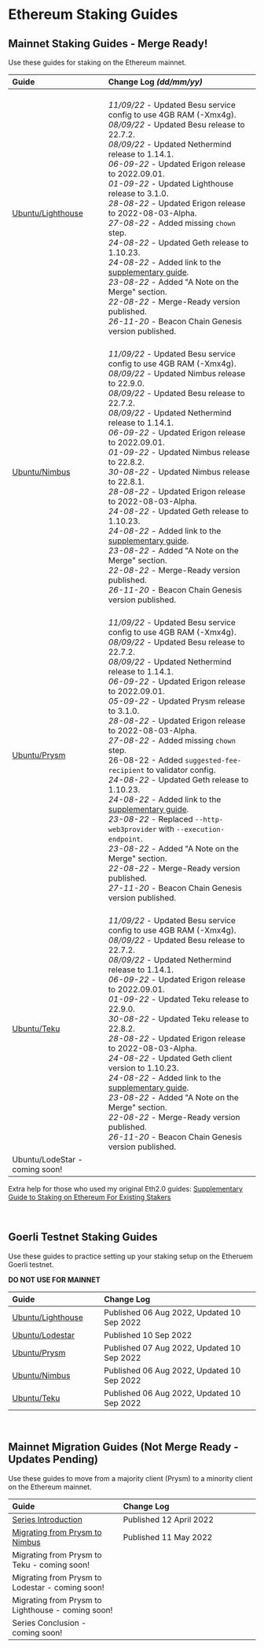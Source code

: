 
# Ethereum Staking Guides #

## Mainnet Staking Guides - Merge Ready! ##

Use these guides for staking on the Ethereum mainnet.

| Guide <img width=150/> | Change Log *(dd/mm/yy)* <img width=450/> |
| :--------- | :---------- |
| [Ubuntu/Lighthouse](https://someresat.medium.com/guide-to-staking-on-ethereum-ubuntu-lighthouse-773f5d982e03) | <br> *11/09/22* - Updated Besu service config to use 4GB RAM (-Xmx4g). <br> *08/09/22* - Updated Besu release to 22.7.2. <br> *08/09/22* - Updated Nethermind release to 1.14.1. <br> *06-09-22* - Updated Erigon release to 2022.09.01. <br> *01-09-22* - Updated Lighthouse release to 3.1.0.<br> *28-08-22* - Updated Erigon release to 2022-08-03-Alpha. <br> *27-08-22* - Added missing `chown` step. <br> *24-08-22* - Updated Geth release to 1.10.23. <br> *24-08-22* - Added link to the [supplementary guide](https://someresat.medium.com/supplementary-guide-to-staking-on-ethereum-for-existing-stakers-57493678a460). <br> *23-08-22* - Added "A Note on the Merge" section. <br> *22-08-22* - Merge-Ready version published. <br> *26-11-20* - Beacon Chain Genesis version published. |
| [Ubuntu/Nimbus](https://someresat.medium.com/guide-to-staking-on-ethereum-ubuntu-nimbus-31f56657ea8f) | <br> *11/09/22* - Updated Besu service config to use 4GB RAM (-Xmx4g). <br> *08/09/22* - Updated Nimbus release to 22.9.0. <br> *08/09/22* - Updated Besu release to 22.7.2. <br> *08/09/22* - Updated Nethermind release to 1.14.1. <br> *06-09-22* - Updated Erigon release to 2022.09.01. <br> *01-09-22* - Updated Nimbus release to 22.8.2. <br> *30-08-22* - Updated Nimbus release to 22.8.1. <br> *28-08-22* - Updated Erigon release to 2022-08-03-Alpha. <br> *24-08-22* - Updated Geth release to 1.10.23. <br> *24-08-22* - Added link to the [supplementary guide](https://someresat.medium.com/supplementary-guide-to-staking-on-ethereum-for-existing-stakers-57493678a460). <br> *23-08-22* - Added "A Note on the Merge" section. <br> *22-08-22* - Merge-Ready version published. <br> *26-11-20* - Beacon Chain Genesis version published. |
| [Ubuntu/Prysm](https://someresat.medium.com/guide-to-staking-on-ethereum-ubuntu-prysm-581fb1969460) | <br> *11/09/22* - Updated Besu service config to use 4GB RAM (-Xmx4g). <br> *08/09/22* - Updated Besu release to 22.7.2. <br> *08/09/22* - Updated Nethermind release to 1.14.1. <br> *06-09-22* - Updated Erigon release to 2022.09.01. <br> *05-09-22* - Updated Prysm release to 3.1.0. <br> *28-08-22* - Updated Erigon release to 2022-08-03-Alpha. <br> *27-08-22* - Added missing `chown` step. <br> 26-08-22 - Added `suggested-fee-recipient` to validator config. <br> *24-08-22* - Updated Geth release to 1.10.23. <br> *24-08-22* - Added link to the [supplementary guide](https://someresat.medium.com/supplementary-guide-to-staking-on-ethereum-for-existing-stakers-57493678a460). <br> *23-08-22* - Replaced `--http-web3provider` with `--execution-endpoint`. <br> *23-08-22* - Added "A Note on the Merge" section. <br> *22-08-22* - Merge-Ready version published. <br> *27-11-20* - Beacon Chain Genesis version published. |
| [Ubuntu/Teku](https://someresat.medium.com/guide-to-staking-on-ethereum-ubuntu-teku-f09ecd9ef2ee) | <br> *11/09/22* - Updated Besu service config to use 4GB RAM (-Xmx4g). <br> *08/09/22* - Updated Besu release to 22.7.2. <br> *08/09/22* - Updated Nethermind release to 1.14.1. <br> *06-09-22* - Updated Erigon release to 2022.09.01. <br> *01-09-22* - Updated Teku release to 22.9.0. <br> *30-08-22* - Updated Teku release to 22.8.2. <br> *28-08-22* - Updated Erigon release to 2022-08-03-Alpha. <br> *24-08-22* - Updated Geth client version to 1.10.23. <br> *24-08-22* - Added link to the [supplementary guide](https://someresat.medium.com/supplementary-guide-to-staking-on-ethereum-for-existing-stakers-57493678a460). <br> *23-08-22* - Added "A Note on the Merge" section. <br> *22-08-22* - Merge-Ready version published. <br> *26-11-20* - Beacon Chain Genesis version published. |
| Ubuntu/LodeStar - coming soon! | |

Extra help for those who used my original Eth2.0 guides: [Supplementary Guide to Staking on Ethereum For Existing Stakers](https://someresat.medium.com/supplementary-guide-to-staking-on-ethereum-for-existing-stakers-57493678a460)

<br/>

## Goerli Testnet Staking Guides ##

Use these guides to practice setting up your staking setup on the Etheruem Goerli testnet.

**DO NOT USE FOR MAINNET**

| Guide <img width=150/> | Change Log <img width=450/> |
| :---- | :--------- |
| [Ubuntu/Lighthouse](https://someresat.medium.com/guide-to-staking-on-ethereum-ubuntu-g%C3%B6erli-lighthouse-8d0a2a811e6e) | Published 06 Aug 2022, Updated 10 Sep 2022 |
| [Ubuntu/Lodestar](https://someresat.medium.com/guide-to-staking-on-ethereum-ubuntu-goerli-lodestar-f3c8f77e7097) | Published 10 Sep 2022 |
| [Ubuntu/Prysm](https://someresat.medium.com/guide-to-staking-on-ethereum-ubuntu-goerli-prysm-4a640794e8b5) | Published 07 Aug 2022, Updated 10 Sep 2022 |
| [Ubuntu/Nimbus](https://someresat.medium.com/guide-to-staking-on-ethereum-ubuntu-goerli-nimbus-3b0e2c0c6e0e) | Published 06 Aug 2022, Updated 10 Sep 2022 |
| [Ubuntu/Teku](https://someresat.medium.com/guide-to-staking-on-ethereum-ubuntu-g%C3%B6erli-teku-6512b26f1372) | Published 06 Aug 2022, Updated 10 Sep 2022 |

<br/>

## Mainnet Migration Guides (Not Merge Ready - Updates Pending) ##

Use these guides to move from a majority client (Prysm) to a minority client on the Ethereum mainnet.

| Guide <img width=150/> | Change Log <img width=450/> |
| :---- | :--------- |
| [Series Introduction](https://someresat.medium.com/ethereum-staker-migration-guides-introduction-45505079b1f0) | Published 12 April 2022 |
| [Migrating from Prysm to Nimbus](https://someresat.medium.com/ethereum-staker-migration-guide-migrating-from-prysm-to-nimbus-b802a7dcb31e) | Published 11 May 2022 |
| Migrating from Prysm to Teku - coming soon! | |
| Migrating from Prysm to Lodestar - coming soon! | |
| Migrating from Prysm to Lighthouse - coming soon! | |
| Series Conclusion - coming soon! | |
